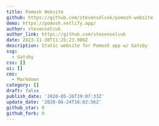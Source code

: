 ```yaml
---
title: Pomosh Website
github: https://github.com/stevenselcuk/pomosh-website
demo: https://pomosh.netlify.app/
author: stevenselcuk
author_link: https://github.com/stevenselcuk
date: 2023-11-30T11:25:23.986Z
description: Static website for Pomosh app w/ Gatsby
ssg:
  - Gatsby
css: []
ui: []
cms:
  - Markdown
category: []
draft: false
publish_date: '2020-05-26T19:07:33Z'
update_date: '2020-06-24T16:02:56Z'
github_star: 0
github_fork: 0
---
```

